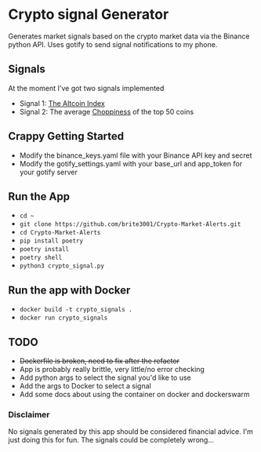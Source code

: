 # Crypto signal Generator
Generates market signals based on the crypto market data via the Binance python API. Uses gotify to send signal notifications to my phone.


## Signals
At the moment I've got two signals implemented
- Signal 1: [The Altcoin Index](https://www.blockchaincenter.net/en/altcoin-season-index/)
- Signal 2: The average [Choppiness](https://www.tradingview.com/support/solutions/43000501980-choppiness-index-chop/) of the top 50 coins


## Crappy Getting Started
- Modify the binance_keys.yaml file with your Binance API key and secret
- Modify the gotify_settings.yaml with your base_url and app_token for your gotify server

## Run the App
- `cd ~`
- `git clone https://github.com/brite3001/Crypto-Market-Alerts.git`
- `cd Crypto-Market-Alerts`
- `pip install poetry`
- `poetry install`
- `poetry shell`
- `python3 crypto_signal.py`

## Run the app with Docker
- `docker build -t crypto_signals .`
- `docker run crypto_signals`

## TODO
- ~~Dockerfile is broken, need to fix after the refactor~~
- App is probably really brittle, very little/no error checking
- Add python args to select the signal you'd like to use
- Add the args to Docker to select a signal
- Add some docs about using the container on docker and dockerswarm

### Disclaimer
No signals generated by this app should be considered financial advice. I'm just doing this for fun. The signals could be completely wrong...